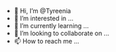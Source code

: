 - 👋 Hi, I’m @Tyreenia
- 👀 I’m interested in ...
- 🌱 I’m currently learning ...
- 💞️ I’m looking to collaborate on ...
- 📫 How to reach me ...

<!---
Tyreenia/Tyreenia is a ✨ special ✨ repository because its `README.md` (this file) appears on your GitHub profile.
You can click the Preview link to take a look at your changes.
--->
